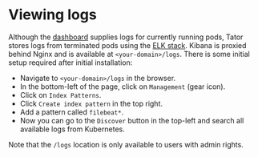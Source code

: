 # Viewing logs

Although the [dashboard](dashboard.md) supplies logs for currently running pods, Tator stores logs from terminated pods using the [ELK stack](https://www.elastic.co/what-is/elk-stack). Kibana is proxied behind Nginx and is available at `<your-domain>/logs`. There is some initial setup required after initial installation:

* Navigate to `<your-domain>/logs` in the browser.
* In the bottom-left of the page, click on `Management` (gear icon).
* Click on `Index Patterns`.
* Click `Create index pattern` in the top right.
* Add a pattern called `filebeat*`.
* Now you can go to the `Discover` button in the top-left and search all available logs from Kubernetes.

Note that the `/logs` location is only available to users with admin rights.
